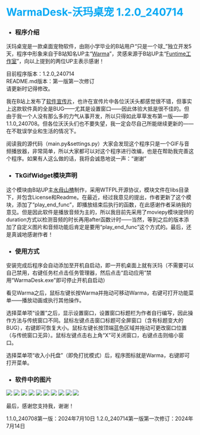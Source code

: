 # **<font class="text-color-7" color="#03a9f4">WarmaDesk-沃玛桌宠 1.2.0_240714</font>**
* ### 程序介绍
沃玛桌宠是一款桌面宠物软件，由刚小学毕业的B站用户“只是一个球_”独立开发5天，程序中形象来自于B站知名UP主“[Warma](https://space.bilibili.com/53456)”，灵感来源于B站UP主“[Funtime工作室](https://space.bilibili.com/629852514)”，向以上提到的两位UP主表示感谢！

目前程序版本：1.2.0_240714  
README.md版本：第一版第一次修订   
请更新时记得修改。  

我在B站上发布了[软件宣传片](https://space.bilibili.com/1858500718)，也许在宣传片中各位沃沃头都感觉很不错，但事实上这款软件真的全是BUG——尤其是设置窗口——因此体验大抵是很不佳的。但由于我一个人没有那么多的力气从事开发，所以只得如此草草发布第一版——即1.1.0_240708。但各位沃沃头们也不要失望，我一定会尽自己所能继续更新的——在不耽误学业和生活的情况下。

阅读我的源代码（main.py&settings.py）大家会发现这个程序只是一个GIF与音频播放器，非常简单，所以大家都可以对这个程序进行改编，也是在帮助我完善这个程序。如果有人这么做的话，我将会诚恳地说一声：“谢谢”

* ### TkGifWidget模块声明
这个模块由B站UP主[水母山楂](https://space.bilibili.com/375499948)制作，采用WTFPL开源协议，模块文件在libs目录下，并包含License和Readme。在最近，经过我意见的提出，作者更新了这个模块，添加了“play_end_func”，即播放结束后执行的函数，在此感谢作者采纳我的意见。但是因此软件是播放音频为主的，所以我目前先采用了moviepy模块提供的duration方式以检测音频的时长再用after函数计时——当然，等到之后的版本添加了自定义图片和音频功能后肯定是要用“play_end_func”这个方式的。最后，还是真诚地感谢作者！
* ### 使用方式
安装完成后程序会自动添加至开机自启动，即一开机桌面上就有沃玛（不需要可以自己禁用，右键任务栏点击任务管理器，然后点击“启动应用”禁用“WarmaDesk.exe"即可停止开机自启动）

看见Warma之后，鼠标左键长按Warma并拖动可移动Warma，右键可打开功能菜单——播放动画或执行其他操作。

选择菜单项“设置”之后，显示设置窗口，设置窗口标题栏为作者自行编写，因此操作方法与传统窗口不同。鼠标左键点击窗口标题可全屏窗口（含有标题变大的BUG），右键即可恢复大小。鼠标左键长按顶端蓝色区域并拖动可更改窗口位置（与传统窗口无异）。鼠标左键点击右上角“X”可关闭窗口，右键点击则缩小窗口。

选择菜单项“收入小托盘”（即免打扰模式）后，程序图标就是Warma，右键即可打开菜单。

* ### 软件中的图片
![](https://markdown.liuchengtu.com/work/uploads/upload_5492772fba214302bafb53db95729429.png)
![](https://markdown.liuchengtu.com/work/uploads/upload_9e4094420f36c537b528cfdd5bdf25db.gif)
![](https://markdown.liuchengtu.com/work/uploads/upload_1b8a198a203324a8f61a8ff45f545ae2.gif)
![](https://markdown.liuchengtu.com/work/uploads/upload_05e357c38686df5f4ed6ecfa9500d192.gif)
![](https://markdown.liuchengtu.com/work/uploads/upload_07b5db194be947637b25f4b615c70a3c.gif)
![](https://markdown.liuchengtu.com/work/uploads/upload_98cc11de8ebc30e96f70e088ae49a4a1.gif)
![](https://markdown.liuchengtu.com/work/uploads/upload_7a8efc7584f97b4d30cbd6155e7ce83a.gif)
![](https://markdown.liuchengtu.com/work/uploads/upload_919a25a38233479d10647b70e3849afa.gif)
![](https://markdown.liuchengtu.com/work/uploads/upload_fa7defe1ddb032f33413563dd00c6f75.gif)
![](https://markdown.liuchengtu.com/work/uploads/upload_4b59d4e54bac252bde922fb36c57dd31.gif)

最后，感谢您支持我，谢谢！

1.1.0_240708第一版：2024年7月10日
1.2.0_240714第一版第一次修订：2024年7月14日

